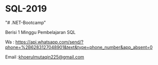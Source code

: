 # SQL-2019

"# .NET-Bootcamp" 

Berisi 1 Minggu Pembelajaran SQL

Wa : https://api.whatsapp.com/send/?phone=%2B6283127048901&text&type=phone_number&app_absent=0

Email :khoerulmutaqin225@gmail.com
